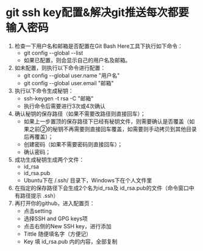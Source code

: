 # git ssh key配置&解决git推送每次都要输入密码

1. 检查一下用户名和邮箱是否配置在Git Bash Here工具下执行如下命令：
   - git config --global  --list
   - 如果已配置，则会显示自己的用户名及邮箱。
2. 如未配置，则执行以下命令进行配置：
   - git config --global  user.name "用户名"
   - git config --global user.email "邮箱"
3. 执行以下命令生成秘钥：
   - ssh-keygen -t rsa -C "邮箱"
   - 执行命令后需要进行3次或4次确认
4. 确认秘钥的保存路径（如果不需要改路径则直接回车）；
   - 如果上一步置顶的保存路径下已经有秘钥文件，则需要确认是否覆盖（如果之前②的秘钥不再需要则直接回车覆盖，如需要则手动拷贝到其他目录后再覆盖）；
   - 创建密码（如果不需要密码则直接回车）；
   - 确认密码；
5. 成功生成秘钥生成两个文件：
   - id_rsa
   - id_rsa.pub
   - Ubuntu下在 /.ssh/ 目录下，Windows下在个人文件里
6. 在指定的保存路径下会生成2个名为id_rsa及 id_rsa.pub的文件（命令窗口中有路径提示 .ssh）
7. 再打开你的github，进入配置页：
   - 点击setting
   - 选择SSH and GPG keys项
   - 点击右侧的New SSH key，进行添加
   - Tittle 随便填名字（方便记）
   - Key 填 id_rsa.pub 内的内容，全部复制
